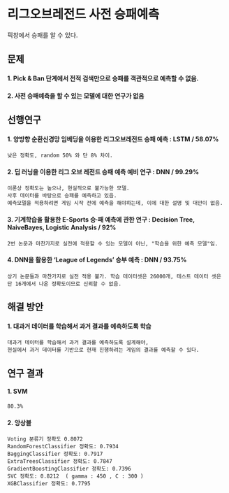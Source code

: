 # 리그오브레전드 사전 승패예측

픽창에서 승패를 알 수 있다. 

## 문제

#### 1. Pick & Ban 단계에서 전적 검색만으로 승패를 객관적으로 예측할 수 없음.
#### 2. 사전 승패예측을 할 수 있는 모델에 대한 연구가 없음

## 선행연구


#### 1. 양방향 순환신경망 임베딩을 이용한 리그오브레전드 승패 예측 : LSTM / 58.07% 
    낮은 정확도, random 50% 와 단 8% 차이.
#### 2. 딥 러닝을 이용한 리그 오브 레전드 승패 예측 예비 연구 : DNN / 99.29%
    이론상 정확도는 높으나, 현실적으로 불가능한 모델.
    사후 데이터를 바탕으로 승패를 예측하고 있음.
    예측모델을 적용하려면 게임 시작 전에 예측을 해야하는데, 이에 대한 설명 및 대안이 없음.
#### 3. 기계학습을 활용한 E-Sports 승·패 예측에 관한 연구 : Decision Tree, NaiveBayes, Logistic Analysis / 92%
    2번 논문과 마찬가지로 실전에 적용할 수 있는 모델이 아닌, "학습을 위한 예측 모델"임.
#### 4. DNN을 활용한 ‘League of Legends’ 승부 예측 : DNN / 93.75%
    상기 논문들과 마찬가지로 실전 적용 불가. 학습 데이터셋은 26000개, 테스트 데이터 셋은 단 16개에서 나온 정확도이므로 신뢰할 수 없음.

## 해결 방안
#### 1. 대과거 데이터를 학습해서 과거 결과를 예측하도록 학습
    대과거 데이터를 학습해서 과거 결과를 예측하도록 설계해야,
    현실에서 과거 데이터를 기반으로 현재 진행하려는 게임의 결과를 예측할 수 있다.

## 연구 결과

#### 1. SVM 
    80.3%
#### 2. 앙상블
    Voting 분류기 정확도 0.8072
    RandomForestClassifier 정확도: 0.7934
    BaggingClassifier 정확도: 0.7917
    ExtraTreesClassifier 정확도: 0.7847
    GradientBoostingClassifier 정확도: 0.7396
    SVC 정확도: 0.8212  ( gamma : 450 , C : 300 )
    XGBClassifier 정확도: 0.7795
